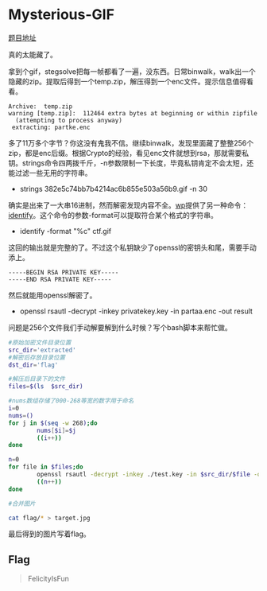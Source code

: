 # Mysterious-GIF

[题目地址](https://adworld.xctf.org.cn/challenges/details?hash=335e2243-6856-48f9-9258-e2ad82dc46c7_2&task_category_id=1)

真的太能藏了。

拿到个gif，stegsolve把每一帧都看了一遍，没东西。日常binwalk，walk出一个隐藏的zip。提取后得到一个temp.zip，解压得到一个enc文件。提示信息值得看看。

```
Archive:  temp.zip
warning [temp.zip]:  112464 extra bytes at beginning or within zipfile
  (attempting to process anyway)
 extracting: partke.enc
```

多了11万多个字节？你这没有鬼我不信。继续binwalk，发现里面藏了整整256个zip，都是enc后缀。根据Crypto的经验，看见enc文件就想到rsa，那就需要私钥。strings命令四两拨千斤，-n参数限制一下长度，毕竟私钥肯定不会太短，还能过滤一些无用的字符串。

- strings 382e5c74bb7b4214ac6b855e503a56b9.gif -n 30

确实是出来了一大串16进制，然而解密发现内容不全。[wp](https://www.cnblogs.com/stickonit/p/16424652.html)提供了另一种命令：[identify](https://blog.csdn.net/qq_42303254/article/details/89528108)。这个命令的参数-format可以提取符合某个格式的字符串。

- identify -format "%c" ctf.gif

这回的输出就是完整的了。不过这个私钥缺少了openssl的密钥头和尾，需要手动添上。

```
-----BEGIN RSA PRIVATE KEY-----
-----END RSA PRIVATE KEY-----
```

然后就能用openssl解密了。

- openssl rsautl -decrypt -inkey privatekey.key -in partaa.enc -out result

问题是256个文件我们手动解要解到什么时候？写个bash脚本来帮忙做。

```bash
#原始加密文件目录位置
src_dir='extracted'
#解密后存放目录位置
dst_dir='flag'

#解压后目录下的文件
files=$(ls  $src_dir)

#nums数组存储了000-268等宽的数字用于命名 
i=0
nums=()
for j in $(seq -w 268);do
        nums[$i]=$j
        ((i++))
done

n=0
for file in $files;do
        openssl rsautl -decrypt -inkey ./test.key -in $src_dir/$file -out $dst_dir/${nums[$n]}
        ((n++))
done

#合并图片

cat flag/* > target.jpg
```

最后得到的图片写着flag。

## Flag
> FelicityIsFun